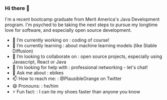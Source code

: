 ### Hi there 👋

I'm a recent bootcamp graduate from Merit America's Java Development program. I'm psyched to be taking the next steps to pursue my longtime love for software, and especially open source development.

- 🔭 I’m currently working on : coding of course!
- 🌱 I’m currently learning : about machine learning models (like Stable Diffusion)
- 👯 I’m looking to collaborate on : open source projects, especially using Javascript, React or Java
- 🤔 I’m looking for help with : professional networking - let's chat!
- 💬 Ask me about : ebikes
- 📫 How to reach me: : @PlausibleOrange on Twitter
- 😄 Pronouns: : he/him
- ⚡ Fun fact: : I can tie my shoes faster than anyone you know 

